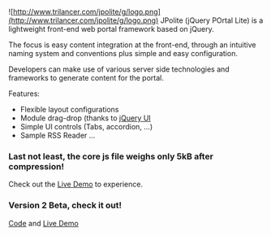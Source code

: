 ![http://www.trilancer.com/jpolite/g/logo.png](http://www.trilancer.com/jpolite/g/logo.png) JPolite (jQuery POrtal Lite) is a lightweight front-end web portal framework based on jQuery.

The focus is easy content integration at the front-end, through an intuitive naming system and conventions plus simple and easy configuration.

Developers can make use of various server side technologies and frameworks to generate content for the portal.

Features:
  * Flexible layout configurations
  * Module drag-drop (thanks to [jQuery UI](http://jqueryui.com)
  * Simple UI controls (Tabs, accordion, ...)
  * Sample RSS Reader ...

### Last not least, the core js file weighs only 5kB after compression! ###

Check out the [Live Demo](http://www.trilancer.com/jpolite/) to experience.

### Version 2 Beta, check it out! ###
[Code](http://code.google.com/p/jpolite2) and [Live Demo](http://www.trilancer.com/jpolite2/)